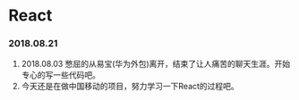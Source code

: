 # React
### 2018.08.21
1. 2018.08.03 憋屈的从易宝(华为外包)离开，结束了让人痛苦的聊天生涯。开始专心的写一些代码吧。
2. 今天还是在做中国移动的项目，努力学习一下React的过程吧。